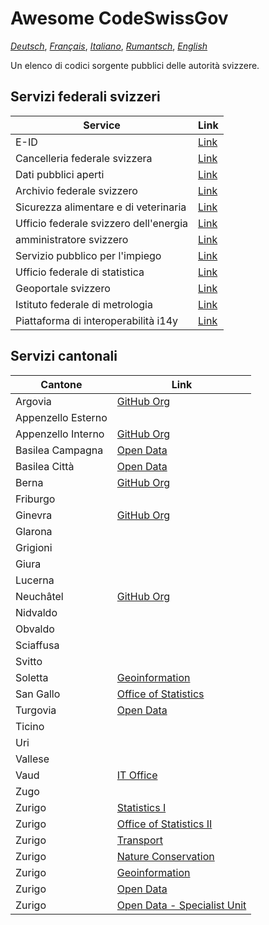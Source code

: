 # Awesome CodeSwissGov

_[Deutsch](./README.de.md)_, _[Français](./README.fr.md)_, _[Italiano](./README.it.md)_, _[Rumantsch](./README.rm.md)_, _[English](./README.md)_

Un elenco di codici sorgente pubblici delle autorità svizzere.

## Servizi federali svizzeri

| Service                                | Link                                            |
| -------------------------------------- | ----------------------------------------------- |
| E-ID                                   | [Link](https://github.com/e-id-admin)           |
| Cancelleria federale svizzera          | [Link](https://github.com/swiss)                |
| Dati pubblici aperti                   | [Link](https://github.com/ogdch)                |
| Archivio federale svizzero             | [Link](https://github.com/SwissFederalArchives) |
| Sicurezza alimentare e di veterinaria  | [Link](https://github.com/BLV-OSAV-USAV)        |
| Ufficio federale svizzero dell'energia | [Link](https://github.com/SFOE)                 |
| amministratore svizzero                | [Link](https://github.com/admin-ch)             |
| Servizio pubblico per l'impiego        | [Link](https://github.com/alv-ch)               |
| Ufficio federale di statistica         | [Link](https://github.com/BFS-SHS-MSAS)         |
| Geoportale svizzero                    | [Link](https://github.com/geoadmin)             |
| Istituto federale di metrologia        | [Link](https://github.com/metas-ch)             |
| Piattaforma di interoperabilità i14y   | [Link](https://github.com/I14Y-ch)              |

## Servizi cantonali

| Cantone            | Link                                                            |
| ------------------ | --------------------------------------------------------------- |
| Argovia            | [GitHub Org](https://github.com/kanton-aargau)                  |
| Appenzello Esterno |                                                                 |
| Appenzello Interno | [GitHub Org](https://github.com/KTAI-GIS)                       |
| Basilea Campagna   | [Open Data](https://github.com/ogd-bl)                          |
| Basilea Città      | [Open Data](https://github.com/opendatabs)                      |
| Berna              | [GitHub Org](https://github.com/kanton-bern)                    |
| Friburgo           |                                                                 |
| Ginevra            | [GitHub Org](https://github.com/republique-et-canton-de-geneve) |
| Glarona            |                                                                 |
| Grigioni           |                                                                 |
| Giura              |                                                                 |
| Lucerna            |                                                                 |
| Neuchâtel          | [GitHub Org](https://github.com/sitn)                           |
| Nidvaldo           |                                                                 |
| Obvaldo            |                                                                 |
| Sciaffusa          |                                                                 |
| Svitto             |                                                                 |
| Soletta            | [Geoinformation](https://github.com/sogis)                      |
| San Gallo          | [Office of Statistics](https://github.com/statistikSG)          |
| Turgovia           | [Open Data](https://github.com/ogdtg)                           |
| Ticino             |                                                                 |
| Uri                |                                                                 |
| Vallese            |                                                                 |
| Vaud               | [IT Office](https://github.com/dsi-vd)                          |
| Zugo               |                                                                 |
| Zurigo             | [Statistics I](https://github.com/statistikstadtzuerich)        |
| Zurigo             | [Office of Statistics II](https://github.com/statistikZH)       |
| Zurigo             | [Transport](https://github.com/VerkehrsbetriebeZuerich)         |
| Zurigo             | [Nature Conservation](https://github.com/FNSKtZH)               |
| Zurigo             | [Geoinformation](https://github.com/gisktzh)                    |
| Zurigo             | [Open Data](https://github.com/opendatazurich)                  |
| Zurigo             | [Open Data - Specialist Unit](https://github.com/openZH)        |
